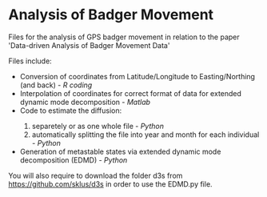 # Analysis of Badger Movement
Files for the analysis of GPS badger movement in relation to the paper 'Data-driven Analysis of Badger Movement Data'

Files include:
<ul>
  <li> Conversion of coordinates from Latitude/Longitude to Easting/Northing (and back) - <i>R coding</i> </li>
  <li> Interpolation of coordinates for correct format of data for extended dynamic mode decomposition - <i>Matlab</i> </li>
  <li> Code to estimate the diffusion: </li>
    <ol>
      <li> separetely or as one whole file - <i> Python </i> </li>
      <li> automatically splitting the file into year and month for each individual - <i> Python </i> </li>
    </ol>
  <li> Generation of metastable states via extended dynamic mode decomposition (EDMD) - <i> Python </i> </li>
</ul>

You will also require to download the folder d3s from https://github.com/sklus/d3s in order to use the EDMD.py file.
